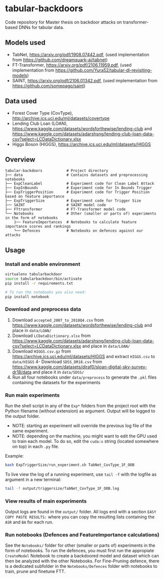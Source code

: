 # tabular-backdoors
Code repository for Master thesis on backdoor attacks on transformer-based DNNs for tabular data.

## Models used

- TabNet, https://arxiv.org/pdf/1908.07442.pdf, (used implementation from https://github.com/dreamquark-ai/tabnet)
- FT-Transformer, https://arxiv.org/pdf/2106.11959.pdf, (used implementation from https://github.com/Yura52/tabular-dl-revisiting-models)
- SAINT, https://arxiv.org/pdf/2106.01342.pdf, (used implementation from https://github.com/somepago/saint)

## Data used

- Forest Cover Type (CovType), http://archive.ics.uci.edu/ml/datasets/covertype
- Lending Club Loan (LOAN), https://www.kaggle.com/datasets/wordsforthewise/lending-club and https://www.kaggle.com/datasets/adarshsng/lending-club-loan-data-csv?select=LCDataDictionary.xlsx
- Higgs Boson (HIGGS), https://archive.ics.uci.edu/ml/datasets/HIGGS

## Overview
```text
tabular-backdoors           # Project directory
├── data                    # Contains datasets and preprocessing notebooks
├── ExpCleanLabel           # Experiment code for Clean Label Attack
├── ExpInBounds             # Experiment code for In Bounds Trigger
├── ExpTriggerPosition      # Experiment code for Trigger Position based on feature importance
├── ExpTriggerSize          # Experiment code for Trigger Size
├── SAINT                   # SAINT model code
├── FTtransformer           # FT-Transformer model code
└── Notebooks               # Other (smaller or parts of) experiments in the form of notebooks
    ├── FeatureImportances  # Notebooks to calculate feature importance scores and rankings
    └── Defences            # Notebooks on defences against our attacks
```

## Usage

### Install and enable environment

```bash
virtualenv tabularbackdoor
source tabularbackdoor/bin/activate
pip install -r requirements.txt

# To run the notebooks you also need:
pip install notebook
```

### Download and preprocess data

1. Download `accepted_2007_to_2018Q4.csv` from https://www.kaggle.com/datasets/wordsforthewise/lending-club and place in `data/LOAN/`
2. Download `LCDataDictionary.xlsx` from https://www.kaggle.com/datasets/adarshsng/lending-club-loan-data-csv?select=LCDataDictionary.xlsx and place in `data/LOAN/`
3. Download `HIGGS.csv.gz` from https://archive.ics.uci.edu/ml/datasets/HIGGS and extract `HIGGS.csv` to `data/HIGGS`
4- Download `SDSS_DR18.csv` from https://www.kaggle.com/datasets/diraf0/sloan-digital-sky-survey-dr18/data and place it in `data/SDSS/`
5. Run all four notebooks under `data/preprocess` to generate the `.pkl` files containing the datasets for the experiments

### Run main experiments

Run the shell script in any of the `Exp*` folders from the project root with the Python filename (without extension) as argument. Output will be logged to the output folder.

- NOTE: starting an experiment will override the previous log file of the same experiment.
- NOTE: depending on the machine, you might want to edit the GPU used to train each model. To do so, edit the `cuda:x` string (located somewhere on top) in each `.py` file.

Example:
```bash
bash ExpTriggerSize/run_experiment.sh TabNet_CovType_1F_OOB
```

To live view the log of a running experiment, use `tail -f` with the logfile as argument in a new terminal:

```bash
tail -f output/triggersize/TabNet_CovType_1F_OOB.log
```

### View results of main experiments

Output logs are found in the `output/` folder. All logs end with a section `EASY COPY PASTE RESULTS:` where you can copy the resulting lists containing the `ASR` and `BA` for each run.

### Run notebooks (Defences and FeatureImportance calculations)

See the `Notebooks/` folder for other (smaller or parts of) experiments in the form of notebooks. To run the defences, you must first run the appropiate `CreateModel` Notebook to create a backdoored model and dataset which can then be analyzed with the other Notebooks. For Fine-Pruning defence, there is a dedicated subfolder in the `Notebooks/Defences` folder with notebooks to train, prune and finetune FTT.
